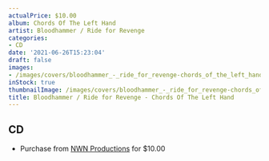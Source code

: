 ```yaml
---
actualPrice: $10.00
album: Chords Of The Left Hand
artist: Bloodhammer / Ride for Revenge
categories:
- CD
date: '2021-06-26T15:23:04'
draft: false
images:
- /images/covers/bloodhammer_-_ride_for_revenge-chords_of_the_left_hand.jpg
inStock: true
thumbnailImage: /images/covers/bloodhammer_-_ride_for_revenge-chords_of_the_left_hand-thumb.jpg
title: Bloodhammer / Ride for Revenge - Chords Of The Left Hand
---
```


## CD
* Purchase from [NWN Productions](http://shop.nwnprod.com/index.php?route=product/product&path=93&product_id=11944&sort=pd.name&order=ASC) for $10.00
